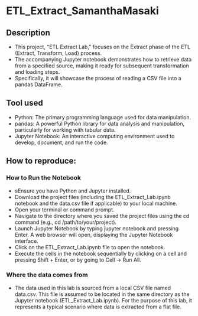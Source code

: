 # ETL_Extract_SamanthaMasaki

## Description
- This project, "ETL Extract Lab," focuses on the Extract phase of the ETL (Extract, Transform, Load) process. 
- The accompanying Jupyter notebook demonstrates how to retrieve data from a specified source, making it ready for subsequent transformation and loading steps. 
- Specifically, it will showcase the process of reading a CSV file into a pandas DataFrame.

## Tool used
- Python: The primary programming language used for data manipulation.
- pandas: A powerful Python library for data analysis and manipulation, particularly for working with tabular data.
- Jupyter Notebook: An interactive computing environment used to develop, document, and run the code.

## How to reproduce:
### How to Run the Notebook
- sEnsure you have Python and Jupyter installed.
- Download the project files (including the ETL_Extract_Lab.ipynb notebook and the data.csv file if applicable) to your local machine.
- Open your terminal or command prompt.
- Navigate to the directory where you saved the project files using the cd command (e.g., cd /path/to/your/project).
- Launch Jupyter Notebook by typing jupyter notebook and pressing Enter.
A web browser will open, displaying the Jupyter Notebook interface.
- Click on the ETL_Extract_Lab.ipynb file to open the notebook.
- Execute the cells in the notebook sequentially by clicking on a cell and pressing Shift + Enter, or by going to Cell -> Run All.

### Where the data comes from
- The data used in this lab is sourced from a local CSV file named data.csv. This file is assumed to be located in the same directory as the Jupyter notebook (ETL_Extract_Lab.ipynb). For the purpose of this lab, it represents a typical scenario where data is extracted from a flat file.